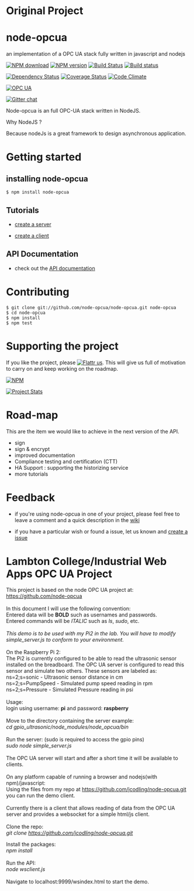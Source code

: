 Original Project
================

node-opcua
==========

an implementation of a OPC UA stack fully written in javascript and nodejs

[![NPM download](https://img.shields.io/npm/dm/node-opcua.svg)](http://www.npm-stats.com/~packages/node-opcua)
[![NPM version](https://badge.fury.io/js/node-opcua.png)](http://badge.fury.io/js/node-opcua)
[![Build Status](https://travis-ci.org/node-opcua/node-opcua.png?branch=master)](https://travis-ci.org/node-opcua/node-opcua)
[![Build status](https://ci.appveyor.com/api/projects/status/8sgtm3n15aii98oc?svg=true)](https://ci.appveyor.com/project/erossignon/node-opcua)

[![Dependency Status](https://gemnasium.com/node-opcua/node-opcua.png)](https://gemnasium.com/node-opcua/node-opcua)
[![Coverage Status](https://coveralls.io/repos/node-opcua/node-opcua/badge.png)](https://coveralls.io/r/node-opcua/node-opcua)
[![Code Climate](https://codeclimate.com/github/node-opcua/node-opcua.png)](https://codeclimate.com/github/node-opcua/node-opcua)

[![OPC UA](http://b.repl.ca/v1/OPC-UA-blue.png)](http://opcfoundation.org/)


[![Gitter chat](https://badges.gitter.im/node-opcua/node-opcua.png)](https://gitter.im/node-opcua/node-opcua)

Node-opcua is an full OPC-UA stack written in NodeJS.

Why NodeJS ?

Because nodeJs is a great framework to design asynchronous application.


Getting started
================

installing node-opcua
---------------------

    $ npm install node-opcua


Tutorials
---------

 * [create a server](http://node-opcua.github.io/create_a_server.html)
 
 * [create a client](https://github.com/node-opcua/node-opcua/blob/master/documentation/creating_a_client.md)
   

API Documentation
----------------- 
   
 * check out the [API documentation](http://node-opcua.github.io/api_doc/index.html)
                                 
Contributing
============

    $ git clone git://github.com/node-opcua/node-opcua.git node-opcua
    $ cd node-opcua
    $ npm install
    $ npm test

Supporting the project
======================

If you like the project, please [![Flattr us](http://api.flattr.com/button/flattr-badge-large.png)](https://flattr.com/submit/auto?user_id=gadz_er&url=https://node-opcua.github.io&title=Node-OPCUA&language=nodejs&tags=github&category=software).
This will give us full of motivation to carry on and keep working on the roadmap.

[![NPM](https://nodei.co/npm/node-opcua.png?downloads=true&stars=true)](https://nodei.co/npm/node-opcua/)

[![Project Stats](https://www.ohloh.net/p/713850/widgets/project_thin_badge.gif)](https://www.ohloh.net/p/node-opcua)
               

Road-map
=========

This are the item we would like to achieve in the next version of the API.

  * sign 
  * sign & encrypt
  * improved documentation 
  * Compliance testing and certification (CTT) 
  * HA Support : supporting the historizing service
  * more tutorials


Feedback
========

  * if you're using node-opcua in one of your project, please feel free to leave a comment and a quick description in the [wiki](https://github.com/node-opcua/node-opcua/wiki)
  
  * if you have a particular wish or found a issue, let us known and [create a issue](https://github.com/node-opcua/node-opcua/issues?state=open) 



Lambton College/Industrial Web Apps OPC UA Project
==================================================

This project is based on the node OPC UA project at: https://github.com/node-opcua<br>
<br>
In this document I will use the following convention:<br>
Entered data will be <strong>BOLD</strong> such as usernames and passwords.<br>
Entered commands will be <em>ITALIC</em> such as <em>ls</em>, <em>sudo</em>, etc.<br>
<br>
<em>This demo is to be used with my Pi2 in the lab. You will have to modify simple_server.js to conform to your environment.</em><br>
<br>
On the Raspberry Pi 2:<br>
The Pi2 is currently configured to be able to read the ultrasonic sensor installed on the breadboard. The OPC UA server is configured to read this sensor and simulate two others. These sensors are labeled as:<br>
ns=2;s=sonic - Ultrasonic sensor distance in cm<br>
ns=2;s=PumpSpeed - Simulated pump speed reading in rpm<br>
ns=2;s=Pressure - Simulated Pressure reading in psi<br>
<br>
Usage:<br>
login using username: <strong>pi</strong> and password: <strong>raspberry</strong><br>
<br>
Move to the directory containing the server example:<br>
<em>cd gpio_ultrasonic/node_modules/node_opcua/bin</em><br>
<br>
Run the server: (sudo is required to access the gpio pins)<br>
<em>sudo node simple_server.js</em><br>
<br>
The OPC UA server will start and after a short time it will be available to clients.<br>
<br>
On any platform capable of running a browser and nodejs(with npm)/javascript:<br>
Using the files from my repo at https://github.com/jcodling/node-opcua.git you can run the demo client.<br>
<br>
Currently there is a client that allows reading of data from the OPC UA server and provides a websocket for a simple html/js client.<br>
<br>
Clone the repo:<br>
<em>git clone https://github.com/jcodling/node-opcua.git</em><br>

Install the packages:<br>
<em>npm install</em><br>
<br>
Run the API:<br>
<em>node wsclient.js</em><br>
<br>
Navigate to localhost:9999/wsindex.html to start the demo.
